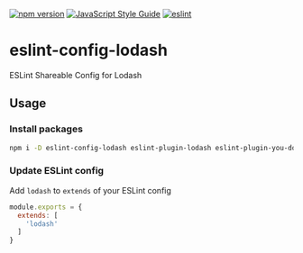 [![npm version](https://badge.fury.io/js/eslint-config-lodash.svg)](https://badge.fury.io/js/eslint-config-lodash)
[![JavaScript Style Guide](https://img.shields.io/badge/code_style-standard-brightgreen.svg)](https://standardjs.com)
[![eslint](https://github.com/lodash-community/eslint-config-lodash/actions/workflows/eslint.yml/badge.svg)](https://github.com/lodash-community/eslint-config-lodash/actions/workflows/eslint.yml)

# eslint-config-lodash

ESLint Shareable Config for Lodash

## Usage

### Install packages

```sh
npm i -D eslint-config-lodash eslint-plugin-lodash eslint-plugin-you-dont-need-lodash-underscore
```

### Update ESLint config

Add `lodash` to `extends` of your ESLint config

```js
module.exports = {
  extends: [
    'lodash'
  ]
}
```
